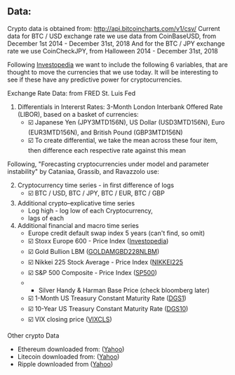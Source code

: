 ## Data:

Crypto data is obtained from: http://api.bitcoincharts.com/v1/csv/
Current data for BTC / USD exchange rate we use data from CoinBaseUSD, from December 1st 2014 - December 31st, 2018
And for the BTC / JPY exchange rate we use CoinCheckJPY, from Halloween 2014 - December 31st, 2018

Following [Investopedia](https://www.investopedia.com/trading/factors-influence-exchange-rates/) we want to include the following 6 variables, that are thought to move the currencies that we use today.  It will be interesting to see if these have any predictive power for cryptocurrencies. 

Exchange Rate Data: from FRED St. Luis Fed
  1) Differentials in Intererst Rates: 3-Month London Interbank Offered Rate (LIBOR), based on a basket of currencies:
      * :ballot_box_with_check: Japanese Yen (JPY3MTD156N), US Dollar (USD3MTD156N), Euro (EUR3MTD156N), and British Pound (GBP3MTD156N)
      * :ballot_box_with_check: To create differential, we take the mean across these four item, then difference each respective rate against this mean

Following, "Forecasting cryptocurrencies under model and parameter instability" by Cataniaa, Grassib, and Ravazzolo use:

  2) Cryptocurrency time series - in first difference of logs
      * :ballot_box_with_check: BTC / USD, BTC / JPY, BTC / EUR, BTC / GBP
  2) Additional crypto–explicative time series
      * Log high - log low of each Cryptocurrency, 
      * lags of each
  3) Additional financial and macro time series
      * Europe credit default swap index 5 years (can't find, so omit)
      * :ballot_box_with_check: Stoxx Europe 600 - Price Index ([Investopedia](https://www.investing.com/indices/stoxx-600-historical-data))
      * :ballot_box_with_check: Gold Bullion LBM ([GOLDAMGBD228NLBM](https://fred.stlouisfed.org/series/GOLDAMGBD228NLBM))
      * :ballot_box_with_check: Nikkei 225 Stock Average - Price Index ([NIKKEI225](https://fred.stlouisfed.org/series/NIKKEI225)
      * :ballot_box_with_check: S&P 500 Composite - Price Index ([SP500](https://fred.stlouisfed.org/series/SP500))
      * - Silver Handy & Harman Base Price (check bloomberg later)
      * :ballot_box_with_check: 1-Month US Treasury Constant Maturity Rate ([DGS1](https://fred.stlouisfed.org/series/DGS1))
      * :ballot_box_with_check: 10-Year US Treasury Constant Maturity Rate ([DGS10](https://fred.stlouisfed.org/series/DGS10))
      * :ballot_box_with_check: VIX closing price ([VIXCLS](https://fred.stlouisfed.org/series/VIXCLS))

Other crypto Data

  * Ethereum downloaded from: ([Yahoo](https://finance.yahoo.com/quote/ETH-USD/history?period1=1438833600&period2=1546232400&interval=1d&filter=history&frequency=1d))
  * Litecoin downloaded from: ([Yahoo](https://finance.yahoo.com/quote/LTC-USD/history?period1=1438833600&period2=1546232400&interval=1d&filter=history&frequency=1d))
  * Ripple downloaded from ([Yahoo](https://finance.yahoo.com/quote/XRP-USD/history?period1=1438833600&period2=1546232400&interval=1d&filter=history&frequency=1d))
